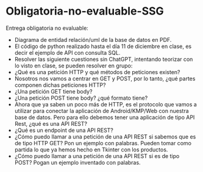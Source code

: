 # Obligatoria-no-evaluable-SSG

Entrega obligatoria no evaluable:

- Diagrama de entidad relación/uml de la base de datos en PDF.
- El código de python realizado hasta el día 11 de diciembre en clase, es decir el ejemplo de API con consulta SQL.
- Resolver las siguiente cuestiones sin ChatGPT, intentando teorizar con lo visto en clase, se pueden resolver en grupo:
- ¿Qué es una petición HTTP y qué métodos de peticiones existen?
- Nosotros nos vamos a centrar en GET y POST, por lo tanto, ¿qué partes componen dichas peticiones HTTP?
- ¿Una petición GET tiene body?
- ¿Una petición POST tiene body? ¿qué formato tiene?
- Ahora que ya saben un poco más de HTTP, es el protocolo que vamos a utilizar para conectar la aplicación de Android/KMP/Web con nuestra base de datos. Pero para ello debemos tener una aplicación de tipo API Rest, ¿qué es una API REST?
- ¿Qué es un endpoint de una API REST?
- ¿Cómo puedo llamar a una petición de una API REST si sabemos que es de tipo HTTP GET? Pon un ejemplo con palabras. Pueden tomar como partida lo que ya hemos hecho en Tkinter con los productos.
- ¿Cómo puedo llamar a una petición de una API REST si es de tipo POST? Pogan un ejemplo inventado con palabras.
